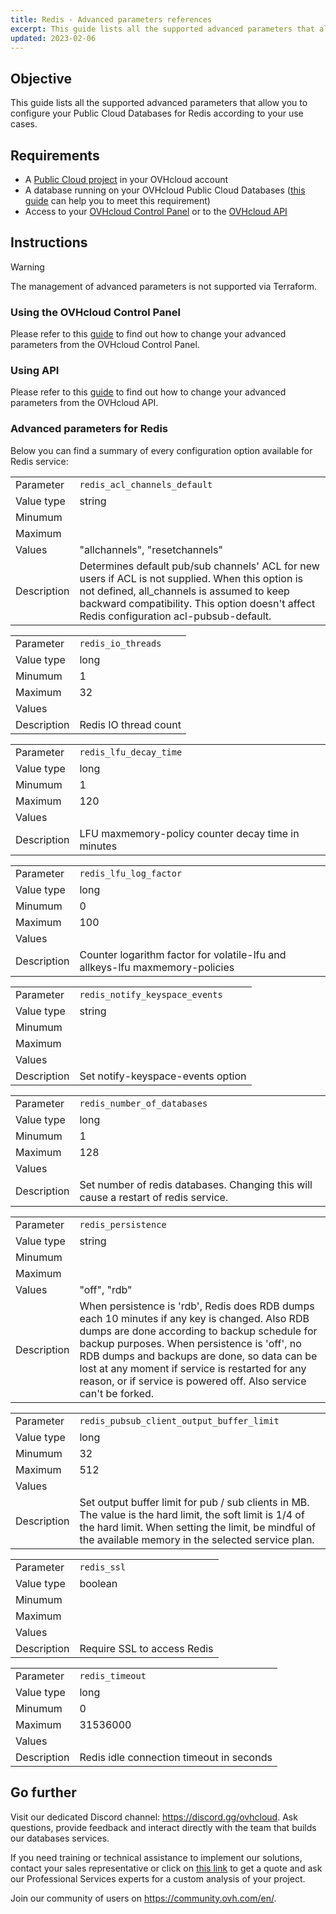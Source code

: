 ```yaml
---
title: Redis - Advanced parameters references
excerpt: This guide lists all the supported advanced parameters that allow you to configure your Public Cloud Databases for Redis according to your use cases
updated: 2023-02-06
---
```


<style>
#content table,
.ovh-documentation table {margin-bottom:25px;overflow:unset !important;}

#content tbody,
.ovh-documentation tbody {display: inline-table !important;width:100% !important;}

#content thead,
.ovh-documentation thead {display:none}

#content tr:nth-child(2n),
.ovh-documentation tr:nth-child(2n) {
  background: none !important;
}
#content td:first-child,
.ovh-documentation td:first-child {
  background:#efefef;
  font-weight:600;
  vertical-align:top;
  width:11ch;
}
</style>

## Objective

This guide lists all the supported advanced parameters that allow you to configure your Public Cloud Databases for Redis according to your use cases.

## Requirements

- A [Public Cloud project](https://www.ovhcloud.com/pt/public-cloud/) in your OVHcloud account   
- A database running on your OVHcloud Public Cloud Databases ([this guide](/pages/public_cloud/public_cloud_databases/databases_01_order_control_panel) can help you to meet this requirement)   
- Access to your [OVHcloud Control Panel](https://www.ovh.com/auth/?action=gotomanager&from=https://www.ovh.pt/&ovhSubsidiary=pt) or to the [OVHcloud API](https://api.ovh.com/console/)   

## Instructions

> [!warning]
>
> The management of advanced parameters is not supported via Terraform.
>

### Using the OVHcloud Control Panel

Please refer to this [guide](/pages/platform/databases/databases_03_advanced_configuration#using-the-ovhcloud-control-panel) to find out how to change your advanced parameters from the OVHcloud Control Panel.

### Using API

Please refer to this [guide](/pages/platform/databases/databases_03_advanced_configuration#using-api) to find out how to change your advanced parameters from the OVHcloud API.

### Advanced parameters for Redis

Below you can find a summary of every configuration option available for Redis service:

| | |
|---|---|
| Parameter | `redis_acl_channels_default` |
| Value type | string |
| Minumum | |
| Maximum | |
| Values | "allchannels", "resetchannels" |
| Description | Determines default pub/sub channels' ACL for new users if ACL is not supplied. When this option is not defined, all_channels is assumed to keep backward compatibility. This option doesn't affect Redis configuration acl-pubsub-default. |

| | |
|---|---|
| Parameter | `redis_io_threads` |
| Value type | long |
| Minumum | 1 |
| Maximum | 32 |
| Values | |
| Description | Redis IO thread count |

| | |
|---|---|
| Parameter | `redis_lfu_decay_time` |
| Value type | long |
| Minumum | 1 |
| Maximum | 120 |
| Values | |
| Description | LFU maxmemory-policy counter decay time in minutes |

| | |
|---|---|
| Parameter | `redis_lfu_log_factor` |
| Value type | long |
| Minumum | 0 |
| Maximum | 100 |
| Values | |
| Description | Counter logarithm factor for volatile-lfu and allkeys-lfu maxmemory-policies |

| | |
|---|---|
| Parameter | `redis_notify_keyspace_events` |
| Value type | string |
| Minumum | |
| Maximum | |
| Values | |
| Description | Set notify-keyspace-events option |

| | |
|---|---|
| Parameter | `redis_number_of_databases` |
| Value type | long |
| Minumum | 1 |
| Maximum | 128 |
| Values | |
| Description | Set number of redis databases. Changing this will cause a restart of redis service. |

| | |
|---|---|
| Parameter | `redis_persistence` |
| Value type | string |
| Minumum | |
| Maximum | |
| Values | "off", "rdb" |
| Description | When persistence is 'rdb', Redis does RDB dumps each 10 minutes if any key is changed. Also RDB dumps are done according to backup schedule for backup purposes. When persistence is 'off', no RDB dumps and backups are done, so data can be lost at any moment if service is restarted for any reason, or if service is powered off. Also service can't be forked. |

| | |
|---|---|
| Parameter | `redis_pubsub_client_output_buffer_limit` |
| Value type | long |
| Minumum | 32 |
| Maximum | 512 |
| Values | |
| Description | Set output buffer limit for pub / sub clients in MB. The value is the hard limit, the soft limit is 1/4 of the hard limit. When setting the limit, be mindful of the available memory in the selected service plan. |

| | |
|---|---|
| Parameter | `redis_ssl` |
| Value type | boolean |
| Minumum | |
| Maximum | |
| Values | |
| Description | Require SSL to access Redis |

| | |
|---|---|
| Parameter | `redis_timeout` |
| Value type | long |
| Minumum | 0 |
| Maximum | 31536000 |
| Values | |
| Description | Redis idle connection timeout in seconds |

## Go further

Visit our dedicated Discord channel: <https://discord.gg/ovhcloud>. Ask questions, provide feedback and interact directly with the team that builds our databases services.

If you need training or technical assistance to implement our solutions, contact your sales representative or click on [this link](https://www.ovhcloud.com/pt/professional-services/) to get a quote and ask our Professional Services experts for a custom analysis of your project.

Join our community of users on <https://community.ovh.com/en/>.
